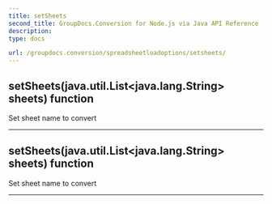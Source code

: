 ```yaml
---
title: setSheets
second_title: GroupDocs.Conversion for Node.js via Java API Reference
description: 
type: docs

url: /groupdocs.conversion/spreadsheetloadoptions/setsheets/
---
```


## setSheets(java.util.List<java.lang.String> sheets)  function
Set sheet name to convert


---


## setSheets(java.util.List<java.lang.String> sheets)  function
Set sheet name to convert


---


